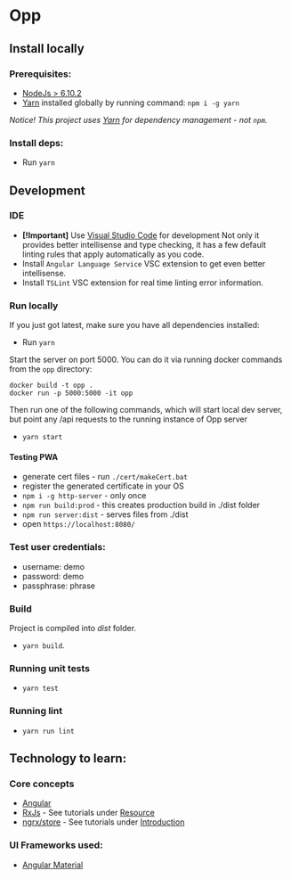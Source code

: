 # Opp

## Install locally

### Prerequisites:

- [NodeJs > 6.10.2](https://nodejs.org/en/download/)
- [Yarn](https://yarnpkg.com/) installed globally by running command: `npm i -g yarn`

_Notice! This project uses [Yarn](https://yarnpkg.com/en/) for dependency management - not `npm`._

### Install deps:

- Run `yarn`

## Development

### IDE

- **[!Important]** Use [Visual Studio Code](https://code.visualstudio.com/) for development
  Not only it provides better intellisense and type checking, it has a few default linting rules that apply automatically as you code.
- Install `Angular Language Service` VSC extension to get even better intellisense.
- Install `TSLint` VSC extension for real time linting error information.

### Run locally

If you just got latest, make sure you have all dependencies installed:

- Run `yarn`

Start the server on port 5000. You can do it via running docker commands from the `opp` directory:

```
docker build -t opp .
docker run -p 5000:5000 -it opp
```

Then run one of the following commands, which will start local dev server, but point any /api requests to the running instance of Opp server

- `yarn start`

#### Testing PWA

- generate cert files - run `./cert/makeCert.bat`
- register the generated certificate in your OS
- `npm i -g http-server` - only once
- `npm run build:prod` - this creates production build in ./dist folder
- `npm run server:dist` - serves files from ./dist
- open `https://localhost:8080/`

### Test user credentials:

- username: demo
- password: demo
- passphrase: phrase

### Build

Project is compiled into _dist_ folder.

- `yarn build`.

### Running unit tests

- `yarn test`

### Running lint

- `yarn run lint`

## Technology to learn:

### Core concepts

- [Angular](https://angular.io/docs/ts/latest/guide/learning-angular.html)
- [RxJs](https://github.com/Reactive-Extensions/RxJS) - See tutorials under [Resource](https://github.com/Reactive-Extensions/RxJS#resources)
- [ngrx/store](https://github.com/ngrx/store) - See tutorials under [Introduction](https://github.com/ngrx/store#introduction)

### UI Frameworks used:

- [Angular Material](https://github.com/angular/material2)
